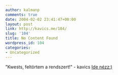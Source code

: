 ```yaml
---
author: kalmanp
comments: true
date: 2004-02-02 23:41:47+00:00
layout: post
link: http://kavics.me/104/
slug: '104'
title: No Content Found
wordpress_id: 104
categories:
- Uncategorized
---
```


"Kwests, feltörtem a rendszert!" - kavics [Ide nézz:)](http://kbp.tatu.hu/tobbi/)
